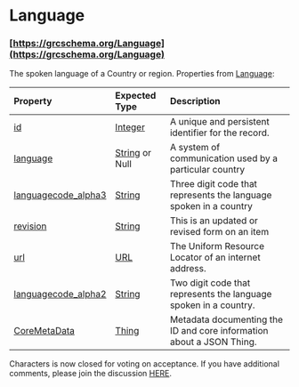 # Language



### [https://grcschema.org/Language](https://grcschema.org/Language)

The spoken language of a Country or region. Properties from [Language](https://grcschema.org/Language):

| Property | Expected Type | Description |
| :--- | :--- | :--- |
| [id](https://grcschema.org/id) | [Integer](https://grcschema.org/Integer) | A unique and persistent identifier for the record. |
| [language](https://grcschema.org/language) | [String](https://grcschema.org/String) or Null | A system of communication used by a particular country |
| [languagecode\_alpha3](https://grcschema.org/languagecode_alpha3) | [String](https://grcschema.org/String) | Three digit code that represents the language spoken in a country |
| [revision](https://grcschema.org/revision) | [String](https://grcschema.org/String) | This is an updated or revised form on an item |
| [url](https://grcschema.org/url) | [URL](https://grcschema.org/URL) | The Uniform Resource Locator of an internet address. |
| [languagecode\_alpha2](https://grcschema.org/languagecode_alpha2) | [String](https://grcschema.org/String) | Two digit code that represents the language spoken in a country. |
| [CoreMetaData](https://grcschema.org/CoreMetaData) | [Thing](https://grcschema.org/Thing) | Metadata documenting the ID and core information about a JSON Thing. |

Characters is now closed for voting on acceptance. If you have additional comments, please join the discussion [HERE](https://support.commoncontrolshub.com/hc/en-us/community/posts/360068399652-Discussion-for-Characters-Language-Currency-and-Country).

